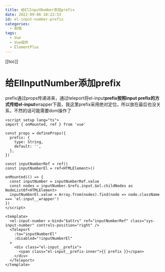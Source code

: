 ```yaml
---
title: 给ElInputNumber添加prefix
date: 2022-09-06 10:22:53
id: el-input-number-prefix
categories:
  - 前端
tags:
  - Vue
  - Vue组件
  - ElementPlus
---
```


[[toc]]

# 给ElInputNumber添加prefix

prefix通过props传递进来，通过teleport将el-input**prefix按照input prefix的方式传给el-input**wrapper下面，我这里prefix采用绝对定位，所以放在最后也没关系，不然的话可能需要dom操作了

```vue
<script setup lang="ts">
import { onMounted, ref } from 'vue'

const props = defineProps({
  prefix: {
    type: String,
    default: '',
  },
})

const inputNumberRef = ref()
const inputNumberEl = ref<HTMLElement>()

onMounted(() => {
  const inputNumber = inputNumberRef.value
  const nodes = inputNumber.$refs.input.$el.childNodes as NodeListOf<HTMLElement>
  inputNumberEl.value = Array.from(nodes).find(node => node.className === 'el-input__wrapper')
})
</script>

<template>
  <el-input-number v-bind="$attrs" ref="inputNumberRef" class="sys-input-number" controls-position="right" />
  <Teleport
    :to="inputNumberEl"
    :disabled="!inputNumberEl"
  >
    <div class="el-input__prefix">
      <span class="el-input__prefix-inner">{{ prefix }}</span>
    </div>
  </Teleport>
</template>
```
